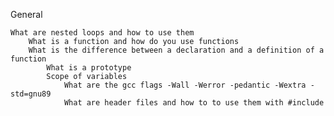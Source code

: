 General

    What are nested loops and how to use them
        What is a function and how do you use functions
	    What is the difference between a declaration and a definition of a function
	        What is a prototype
		    Scope of variables
		        What are the gcc flags -Wall -Werror -pedantic -Wextra -std=gnu89
			    What are header files and how to to use them with #include
			    